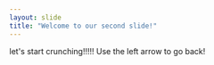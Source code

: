 ```yaml
---
layout: slide
title: "Welcome to our second slide!"
---
```

let's start crunching!!!!!
Use the left arrow to go back!
